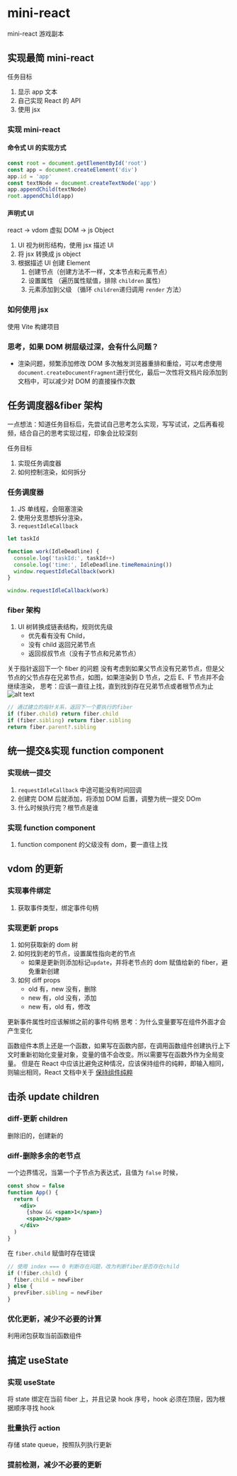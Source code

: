 # mini-react

mini-react 游戏副本

## 实现最简 mini-react

任务目标

1. 显示 app 文本
2. 自己实现 React 的 API
3. 使用 jsx

### 实现 mini-react

#### 命令式 UI 的实现方式

```js
const root = document.getElementById('root')
const app = document.createElement('div')
app.id = 'app'
const textNode = document.createTextNode('app')
app.appendChild(textNode)
root.appendChild(app)
```

#### 声明式 UI

react -> vdom 虚拟 DOM -> js Object

1. UI 视为树形结构，使用 jsx 描述 UI
2. 将 jsx 转换成 js object
3. 根据描述 UI 创建 Element
   1. 创建节点（创建方法不一样，文本节点和元素节点）
   2. 设置属性 （遍历属性赋值，排除 `children` 属性）
   3. 元素添加到父级 （循环 `children`递归调用 `render` 方法）

### 如何使用 jsx

使用 Vite 构建项目

### 思考，如果 DOM 树层级过深，会有什么问题？

- 渲染问题，频繁添加修改 DOM 多次触发浏览器重排和重绘，可以考虑使用`document.createDocumentFragment`进行优化，最后一次性将文档片段添加到文档中，可以减少对 DOM 的直接操作次数

## 任务调度器&fiber 架构

一点想法：知道任务目标后，先尝试自己思考怎么实现，写写试试，之后再看视频，结合自己的思考实现过程，印象会比较深刻

任务目标

1. 实现任务调度器
2. 如何控制渲染，如何拆分

### 任务调度器

1. JS 单线程，会阻塞渲染
2. 使用分支思想拆分渲染，
3. `requestIdleCallback`

```js
let taskId

function work(IdleDeadline) {
  console.log('taskId:', taskId++)
  console.log('time:', IdleDeadline.timeRemaining())
  window.requestIdleCallback(work)
}

window.requestIdleCallback(work)
```

### fiber 架构

1. UI 树转换成链表结构，规则优先级
   - 优先看有没有 Child，
   - 没有 child 返回兄弟节点
   - 返回叔叔节点（没有子节点和兄弟节点）

关于指针返回下一个 fiber 的问题
没有考虑到如果父节点没有兄弟节点，但是父节点的父节点存在兄弟节点，如图，如果渲染到 D 节点，之后 E、F 节点并不会继续渲染，
思考：应该一直往上找，直到找到存在兄弟节点或者根节点为止
![alt text](img.png)

```js
// 通过建立的指针关系，返回下一个要执行的fiber
if (fiber.child) return fiber.child
if (fiber.sibling) return fiber.sibling
return fiber.parent?.sibling
```

## 统一提交&实现 function component

### 实现统一提交

1. `requestIdleCallback` 中途可能没有时间回调
2. 创建完 DOM 后就添加，将添加 DOM 后置，调整为统一提交 DOm
3. 什么时候执行完？根节点是谁

### 实现 function component

1. function component 的父级没有 dom，要一直往上找

## vdom 的更新

### 实现事件绑定

1. 获取事件类型，绑定事件句柄

### 实现更新 props

1. 如何获取新的 dom 树
2. 如何找到老的节点，设置属性指向老的节点
   - 如果是更新则添加标记`update`，并将老节点的 dom 赋值给新的 fiber，避免重新创建
3. 如何 diff props
   - old 有，new 没有，删除
   - new 有，old 没有，添加
   - new 有，old 有，修改

更新事件属性时应该解绑之前的事件句柄
思考：为什么变量要写在组件外面才会产生变化

函数组件本质上还是一个函数，如果写在函数内部，在调用函数组件创建执行上下文时重新初始化变量对象，变量的值不会改变。所以需要写在函数外作为全局变量。
但是在 React 中应该比避免这种情况，应该保持组件的纯粹，即输入相同，则输出相同，React 文档中关于 [保持组件纯粹](https://react.docschina.org/learn/keeping-components-pure)

## 击杀 update children

### diff-更新 children

删除旧的，创建新的

### diff-删除多余的老节点

一个边界情况，当第一个子节点为表达式，且值为 `false` 时候，

```jsx
const show = false
function App() {
  return (
    <div>
      {show && <span>1</span>}
      <span>2</span>
    </div>
  )
}
```

在 `fiber.child` 赋值时存在错误

```js
// 使用 index === 0 判断存在问题，改为判断fiber是否存在child
if (!fiber.child) {
  fiber.child = newFiber
} else {
  prevFiber.sibling = newFiber
}
```

### 优化更新，减少不必要的计算

利用闭包获取当前函数组件

## 搞定 useState

### 实现 useState

将 state 绑定在当前 fiber 上，并且记录 hook 序号，hook 必须在顶层，因为根据顺序寻找 hook

### 批量执行 action

存储 state queue，按照队列执行更新

### 提前检测，减少不必要的更新
